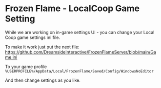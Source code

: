 # Frozen Flame - LocalCoop Game Setting
While we are working on in-game settings UI -  you can change your Local Coop game settings ini file.

To make it work just put the next file:
https://github.com/DreamsideInteractive/FrozenFlameServer/blob/main/Game.ini

To your game profile `%USERPROFILE%/AppData/Local/FrozenFlame/Saved/Config/WindowsNoEditor`

And then change settings as you like.
